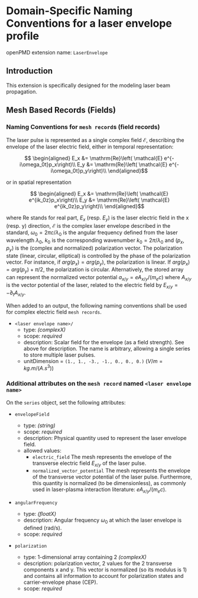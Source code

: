Domain-Specific Naming Conventions for a laser envelope profile
===============================================================

openPMD extension name: `LaserEnvelope`


Introduction
------------

This extension is specifically designed for the modeling laser beam propagation.

Mesh Based Records (Fields)
---------------------------

### Naming Conventions for `mesh record`s (field records)

The laser pulse is represented as a single complex field $\mathcal{E}$, describing the envelope of the laser electric field, either in temporal representation:

```math
   \begin{aligned}
   E_x &= \mathrm{Re}\left( \mathcal{E} e^{-i\omega_0t}p_x\right)\\
   E_y &= \mathrm{Re}\left( \mathcal{E} e^{-i\omega_0t}p_y\right)\\
\end{aligned}
```

or in spatial representation

```math
   \begin{aligned}
   E_x &= \mathrm{Re}\left( \mathcal{E} e^{ik_0z}p_x\right)\\
   E_y &= \mathrm{Re}\left( \mathcal{E} e^{ik_0z}p_y\right)\\
\end{aligned}
```

where $\mathrm{Re}$ stands for real part, $E_x$ (resp. $E_y$) is the laser electric field in the x (resp. y) direction, $\mathcal{E}$ is the complex laser envelope described in the standard, $\omega_0 = 2\pi c/\lambda_0$ is the angular frequency defined from the laser wavelength $\lambda_0$, $k_0$ is the corresponding wavenumber $k_0=2\pi/\lambda_0$ and $(p_x,p_y)$ is the (complex and normalized) polarization vector. The polarization state (linear, circular, elliptical) is controlled by the phase of the polarization vector. For instance, if $arg(p_x) = arg(p_y)$, the polarization is linear. If $arg(p_x) = arg(p_y) + \pi/2$, the polarization is circular. Alternatively, the stored array can represent the normalized vector potential $a_{x/y} = eA_{x/y}/(m_ec)$ where $A_{x/y}$ is the vector potential of the laser, related to the electric field by $E_{x/y} = -\partial_tA_{x/y}$.

When added to an output, the following naming conventions shall be used for complex electric field `mesh records`.

  - `<laser envelope name>/`
    - type: *(complexX)*
    - scope: *required*
    - description: Scalar field for the envelope (as a field strength). See above for description. The name is arbitrary, allowing a single series to store multiple laser pulses.
    - unitDimension = `(1., 1., -3., -1., 0., 0., 0.)` $(V/m = kg . m / (A . s^3))$

### Additional attributes on the `mesh record` named `<laser envelope name>`

On the `series` object, set the following attributes:

  - `envelopeField`
    - type: *(string)*
    - scope: *required*
    - description: Physical quantity used to represent the laser envelope field.
    - allowed values:
      - `electric_field` The mesh represents the envelope of the transverse electric field $E_{x/y}$ of the laser pulse.
      - `normalized_vector_potential` The mesh represents the envelope of the transverse vector potential of the laser pulse. Furthermore, this quantity is normalized (to be dimensionless), as commonly used in laser-plasma interaction literature: $eA_{x/y}/(m_ec)$.

  - `angularFrequency`
    - type: *(floatX)*
    - description: Angular frequency $\omega_0$ at which the laser envelope is defined (rad/s).
    - scope: *required*

  - `polarization`
    - type: 1-dimensional array containing 2 *(complexX)*
    - description: polarization vector, 2 values for the 2 transverse components x and y. This vector is normalized (so its modulus is 1) and contains all information to account for polarization states and carrier-envelope phase (CEP).
    - scope: *required*
